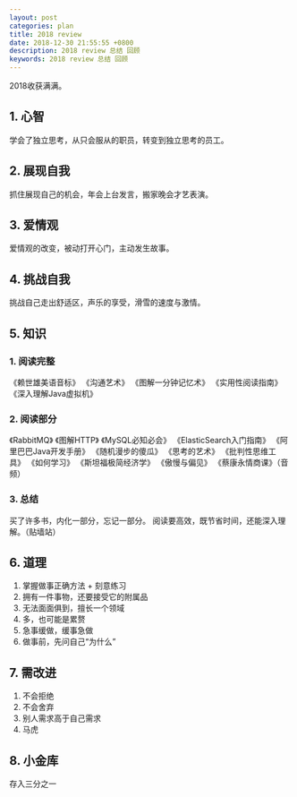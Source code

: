 ```yaml
---
layout: post
categories: plan
title: 2018 review
date: 2018-12-30 21:55:55 +0800
description: 2018 review 总结 回顾 
keywords: 2018 review 总结 回顾
---
```

2018收获满满。
## 1. 心智
学会了独立思考，从只会服从的职员，转变到独立思考的员工。
## 2. 展现自我
抓住展现自己的机会，年会上台发言，搬家晚会才艺表演。
## 3. 爱情观
 爱情观的改变，被动打开心门，主动发生故事。
## 4. 挑战自我
挑战自己走出舒适区，声乐的享受，滑雪的速度与激情。

## 5. 知识
### 1. 阅读完整
《赖世雄美语音标》
《沟通艺术》
《图解一分钟记忆术》
《实用性阅读指南》
《深入理解Java虚拟机》
### 2. 阅读部分
《RabbitMQ》
《图解HTTP》
《MySQL必知必会》
《ElasticSearch入门指南》
《阿里巴巴Java开发手册》
《随机漫步的傻瓜》
《思考的艺术》
《批判性思维工具》
《如何学习》
《斯坦福极简经济学》
《傲慢与偏见》
《蔡康永情商课》（音频）

### 3. 总结
买了许多书，内化一部分，忘记一部分。
阅读要高效，既节省时间，还能深入理解。（贴墙站）

## 6. 道理
1. 掌握做事正确方法 + 刻意练习
2. 拥有一件事物，还要接受它的附属品
3. 无法面面俱到，擅长一个领域
4. 多，也可能是累赘
5. 急事缓做，缓事急做
6. 做事前，先问自己“为什么”

## 7. 需改进
1. 不会拒绝
2. 不会舍弃
3. 别人需求高于自己需求
4. 马虎

## 8. 小金库
存入三分之一



